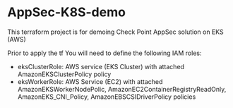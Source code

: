 # AppSec-K8S-demo

This terraform project is for demoing Check Point AppSec solution on EKS (AWS)

Prior to apply the tf You will need to define the following IAM roles:

  * eksClusterRole: AWS service (EKS Cluster) with attached AmazonEKSClusterPolicy policy
  * eksWorkerRole: AWS Service (EC2) with attached AmazonEKSWorkerNodePolic, AmazonEC2ContainerRegistryReadOnly, AmazonEKS_CNI_Policy, AmazonEBSCSIDriverPolicy policies
